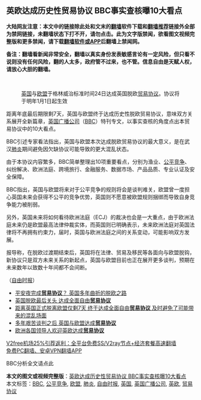  <h2>英欧达成历史性贸易协议 BBC事实查核曝10大看点</h2> <p class="notice"><b>大陆网友注意：本文中的链接除此处和文末的<a href="https://github.com/bannedbook/fanqiang" >翻墙</a>软件下载和<a href="https://github.com/killgcd/justmysocks/blob/master/README.md">翻墙推荐</a>链接外全部为禁网链接，未翻墙状态下打不开，请勿点击。此为文字版禁闻，欲看图文视频完整版和更多禁闻，请下载<a href="https://github.com/bannedbook/fanqiang">翻墙软件或APP</a>后翻墙上禁闻网。</p><p>备注：翻墙看新闻非常安全，翻墙以真实身份发表敏感言论有一定风险，但只看不说则没有任何风险，翻的人太多，政府管不过来，也不管。信息自由是天赋人权，请放心大胆的翻墙。</b></p>  <div class="entry"> <br /> <figure><figcaption class="wp-caption-text"><a href="https://www.bannedbook.org/bnews/tag/%e8%8b%b1%e5%9b%bd/" class="st_tag internal_tag" rel="tag" title="标签 英国 下的日志">英国</a>与<a href="https://www.bannedbook.org/bnews/tag/%e6%ac%a7%e7%9b%9f/" class="st_tag internal_tag" rel="tag" title="标签 欧盟 下的日志">欧盟</a>于格林威治标准时间24日达成英国脱欧<a href="https://www.bannedbook.org/bnews/tag/%E8%B4%B8%E6%98%93%E5%8D%8F%E8%AE%AE/" class="st_tag internal_tag" rel="tag" title="标签 贸易协议 下的日志">贸易协议</a>。协议将于明年1月1日起生效</figcaption></figure> <p>距离年底最后期限剩7天，英国与欧盟终于达成历史性脱欧贸易协议，意味双方关系展开全新篇章，<a href="https://www.bannedbook.org/bnews/tag/%e8%8b%b1%e5%9b%bd%e5%b9%bf%e6%92%ad%e5%85%ac%e5%8f%b8/" class="st_tag internal_tag" rel="tag" title="标签 英国广播公司 下的日志">英国广播公司</a>（<a href="https://www.bannedbook.org/bnews/tag/bbc/" class="st_tag internal_tag" rel="tag" title="标签 BBC 下的日志">BBC</a>）特刊专文，以事实查核的角度点出本贸易协议中的10大看点。</p> <p>BBC引述专家看法指出，英国与欧盟本次达成脱欧贸易协议的最大意义，是在武汉<a href="https://www.bannedbook.org/bnews/tag/%e8%82%ba%e7%82%8e/" class="st_tag internal_tag" rel="tag" title="标签 肺炎 下的日志">肺炎</a>期间避免因欠缺协议可能导致的更大混乱状态。</p> <p>由于本协议内容繁多，BBC简单整理出10项重要看点，分别为渔业、<a href="https://www.bannedbook.org/bnews/tag/%E5%85%AC%E5%B9%B3%E7%AB%9E%E4%BA%89/" class="st_tag internal_tag" rel="tag" title="标签 公平竞争 下的日志">公平竞争</a>、纠纷解决、欧洲法庭、跨境旅行、金融服务、数据市场、产品品质、专业认证及安全保障。</p> <p>BBC指出，英国与欧盟将来对于公平竞争的规则将会是谈判难关，欧盟曾一度担心英国未来会获得不公平的竞争优势，英国则不愿意被欧盟规则捆绑而导致自身竞争能力被削弱。</p>  <p>另外，英国未来将如何看待欧洲法庭（ECJ）的裁决也会是一大重点，由于欧洲法庭未来仍是欧盟最高法律仲裁实体，而英国则已明确表示，未来欧洲法庭对英国法律将不再拥有约束力，届时，英国与欧洲法庭之间的关系变动，可能影响双方发展。</p> <p>报导称，在脱欧过渡期结束后，英国将在法律、贸易及移民等各面向与欧盟脱钩，新协议只是双方未来关系的新起点，英国与欧盟目前也正在展开更多谈判，预期在未来数年以致数十年间都不会间断。</p> <p>（<a href="https://www.bannedbook.org/bnews/tag/%e8%87%aa%e7%94%b1%e6%97%b6%e6%8a%a5/" class="st_tag internal_tag" rel="tag" title="标签 自由时报 下的日志">自由时报</a>）</p> <ul class='op-related-articles' title='相关阅读'> <li><a href='https://www.bannedbook.org/bnews/baitai/20201225/1454740.html' target='_blank'>平安夜完成<b>贸易协议</b>？ 英国多年曲折的脱欧之路</a></li> <li><a href='https://www.bannedbook.org/bnews/taiwannews/20201225/1454710.html' target='_blank'>英国脱欧最后关头 达成全面自由<b>贸易协议</b></a></li> <li><a href='https://www.bannedbook.org/bnews/bannedvideo/20201225/1454547.html' target='_blank'>距离英国正式脱离欧盟仅剩7天 终于达成全面自由<b>贸易协议</b> 及时避免了可能带来的混乱场面</a></li> <li><a href='https://www.bannedbook.org/bnews/worldnews/20201225/1454497.html' target='_blank'>多年艰苦谈判之后 英国与欧盟达成<b>贸易协议</b></a></li> <li><a href='https://www.bannedbook.org/bnews/headline/20201225/1454482.html' target='_blank'>欧洲各国领导人欢迎英欧达成<b>贸易协议</b></a></li> </ul> <p class="texttj"> <a href="https://www.bannedbook.org/forum23/topic22702.html" target="_blank">V2free机场25%引荐返利：全平台免费SS/V2ray节点+经济套餐高速翻墙</a><br/> <a href="https://github.com/bannedbook/fanqiang/wiki/%E7%A6%81%E9%97%BB%E7%BD%91%E5%AE%89%E5%8D%93%E7%BF%BB%E5%A2%99%E6%96%B0%E9%97%BBAPP" target="_blank">免费PC翻墙、安卓VPN翻墙APP</a></p><p>BBC分析全文请点此</p> <a name='sharetosocial'></a>       <div><b>本文的图文或视频完整版</b>：<a href='https://www.bannedbook.org/bnews/comments/20201225/1454927.html'>英欧达成历史性贸易协议 BBC事实查核曝10大看点</a></div>  </div><!--END ENTRY--> <div class="postfooter"> <div>本文标签：<a href="https://www.bannedbook.org/bnews/tag/bbc/" rel="tag">BBC</a>, <a href="https://www.bannedbook.org/bnews/tag/%E5%85%AC%E5%B9%B3%E7%AB%9E%E4%BA%89/" rel="tag">公平竞争</a>, <a href="https://www.bannedbook.org/bnews/tag/%e6%ac%a7%e7%9b%9f/" rel="tag">欧盟</a>, <a href="https://www.bannedbook.org/bnews/tag/%e8%82%ba%e7%82%8e/" rel="tag">肺炎</a>, <a href="https://www.bannedbook.org/bnews/tag/%e8%87%aa%e7%94%b1%e6%97%b6%e6%8a%a5/" rel="tag">自由时报</a>, <a href="https://www.bannedbook.org/bnews/tag/%e8%8b%b1%e5%9b%bd/" rel="tag">英国</a>, <a href="https://www.bannedbook.org/bnews/tag/%e8%8b%b1%e5%9b%bd%e5%b9%bf%e6%92%ad%e5%85%ac%e5%8f%b8/" rel="tag">英国广播公司</a>, <a href="https://www.bannedbook.org/bnews/tag/%E8%8B%B1%E6%AC%A7/" rel="tag">英欧</a>, <a href="https://www.bannedbook.org/bnews/tag/%E8%B4%B8%E6%98%93%E5%8D%8F%E8%AE%AE/" rel="tag">贸易协议</a></div>  </div><!--END POSTFOOTER--> 